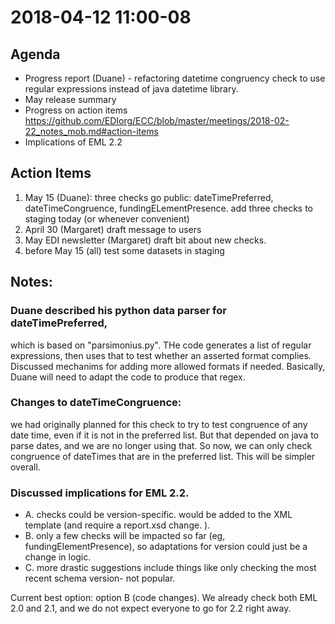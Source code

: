 
# 2018-04-12 11:00-08
## Agenda
* Progress report (Duane) - refactoring datetime congruency check to use regular expressions instead of java datetime library.
* May release summary 
* Progress on action items https://github.com/EDIorg/ECC/blob/master/meetings/2018-02-22_notes_mob.md#action-items
* Implications of EML 2.2

## Action Items
1. May 15 (Duane): three checks go public: dateTimePreferred, dateTimeCongruence, fundingELementPresence. 
add three checks to staging today (or whenever convenient)
1. April 30 (Margaret) draft message to users
1. May EDI newsletter (Margaret) draft bit about new checks.
1. before May 15 (all) test some datasets in staging

## Notes:
### Duane described his python data parser for dateTimePreferred, 
which is based on "parsimonius.py". THe code generates a list of regular expressions, then uses
that to test whether an asserted format complies. Discussed mechanims for adding more allowed formats if needed. Basically, Duane 
will need to adapt the code to produce that regex.

### Changes to dateTimeCongruence: 
we had originally planned for this check to try to test congruence of any date time, even if it is not in
the preferred list. But that depended on java to parse dates, and we are no longer using that. So now, we can only check congruence 
of dateTimes that are in the preferred list. This will be simpler overall.

### Discussed implications for EML 2.2. 
* A. checks could be version-specific. would be added to the XML template (and require a report.xsd change. ).
* B. only a few checks will be impacted so far (eg, fundingElementPresence), so adaptations for version could just be a change in logic.
* C. more drastic suggestions include things like only checking the most recent schema version- not popular. 

Current best option: option B (code changes). We already check both EML 2.0 and 2.1, and we do not expect everyone to go for 2.2 
right away. 
